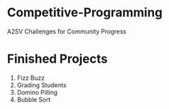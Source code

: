 # Competitive-Programming
A2SV Challenges for Community Progress






# Finished Projects

1) Fizz Buzz
2) Grading Students
3) Domino Pilling
4) Bubble Sort
